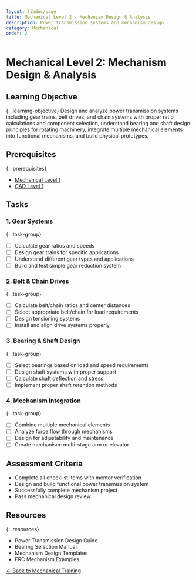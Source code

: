 ```yaml
---
layout: libdoc/page
title: Mechanical Level 2 - Mechanism Design & Analysis
description: Power transmission systems and mechanism design
category: Mechanical
order: 2
---
```


# Mechanical Level 2: Mechanism Design & Analysis

## Learning Objective
{: .learning-objective}
Design and analyze power transmission systems including gear trains, belt drives, and chain systems with proper ratio calculations and component selection, understand bearing and shaft design principles for rotating machinery, integrate multiple mechanical elements into functional mechanisms, and build physical prototypes.

## Prerequisites
{: .prerequisites}
- [Mechanical Level 1](../mechanical/level-1)
- [CAD Level 1](../cad/level-1)

## Tasks

### 1. Gear Systems
{: .task-group}
- [ ] Calculate gear ratios and speeds
- [ ] Design gear trains for specific applications
- [ ] Understand different gear types and applications
- [ ] Build and test simple gear reduction system

### 2. Belt & Chain Drives
{: .task-group}
- [ ] Calculate belt/chain ratios and center distances
- [ ] Select appropriate belt/chain for load requirements
- [ ] Design tensioning systems
- [ ] Install and align drive systems properly

### 3. Bearing & Shaft Design
{: .task-group}
- [ ] Select bearings based on load and speed requirements
- [ ] Design shaft systems with proper support
- [ ] Calculate shaft deflection and stress
- [ ] Implement proper shaft retention methods

### 4. Mechanism Integration
{: .task-group}
- [ ] Combine multiple mechanical elements
- [ ] Analyze force flow through mechanisms
- [ ] Design for adjustability and maintenance
- [ ] Create mechanism: multi-stage arm or elevator

## Assessment Criteria
- Complete all checklist items with mentor verification
- Design and build functional power transmission system
- Successfully complete mechanism project
- Pass mechanical design review

## Resources
{: .resources}
- Power Transmission Design Guide
- Bearing Selection Manual
- Mechanism Design Templates
- FRC Mechanism Examples

[← Back to Mechanical Training](../)